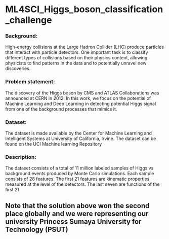 # ML4SCI_Higgs_boson_classification_challenge
### Background: 
High-energy collisions at the Large Hadron Collider (LHC) produce particles that interact with particle detectors. One important task is to classify different types of collisions based on their physics content, allowing physicists to find patterns in the data and to potentially unravel new discoveries.

### Problem statement: 
The discovery of the Higgs boson by CMS and ATLAS Collaborations was announced at CERN in 2012. In this work, we focus on the potential of Machine Learning and Deep Learning in detecting potential Higgs signal from one of the background processes that mimics it.

### Dataset: 
The dataset is made available by the Center for Machine Learning and Intelligent Systems at University of California, Irvine. The dataset can be found on the UCI Machine learning Repository

### Description: 
The dataset consists of a total of 11 million labeled samples of Higgs vs background events produced by Monte Carlo simulations. Each sample consists of 28 features. The first 21 features are kinematic properties measured at the level of the detectors. The last seven are functions of the first 21.


## Note that the solution above won the second place globally and we were representing our university Princess Sumaya University for Technology (PSUT)
